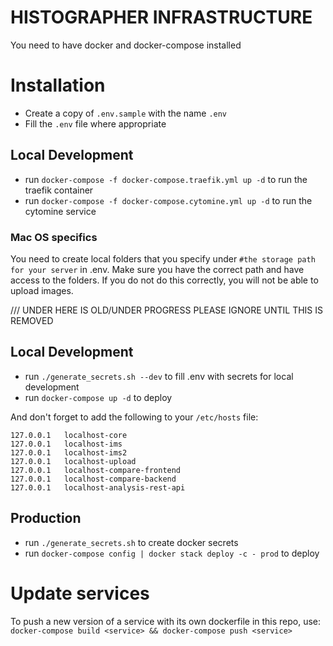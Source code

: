 # HISTOGRAPHER INFRASTRUCTURE #
You need to have docker and docker-compose installed

# Installation
- Create a copy of `.env.sample` with the name `.env`
- Fill the `.env` file where appropriate

## Local Development 
- run `docker-compose -f docker-compose.traefik.yml up -d` to run the traefik container
- run `docker-compose -f docker-compose.cytomine.yml up -d` to run the cytomine service

### Mac OS specifics
You need to create local folders that you specify under `#the storage path for your server` in .env. Make sure you have the correct path and have access to the folders. If you do not do this correctly, you will not be able to upload images.


/// UNDER HERE IS OLD/UNDER PROGRESS PLEASE IGNORE UNTIL THIS IS REMOVED
## Local Development
- run `./generate_secrets.sh --dev` to fill .env with secrets for local development
- run `docker-compose up -d` to deploy

And don't forget to add the following to your `/etc/hosts` file:
```
127.0.0.1   localhost-core
127.0.0.1   localhost-ims
127.0.0.1   localhost-ims2
127.0.0.1   localhost-upload
127.0.0.1   localhost-compare-frontend
127.0.0.1   localhost-compare-backend
127.0.0.1   localhost-analysis-rest-api
```

## Production 
- run `./generate_secrets.sh` to create docker secrets
- run `docker-compose config | docker stack deploy -c - prod` to deploy

# Update services
To push a new version of a service with its own dockerfile in this repo, use:
`docker-compose build <service> && docker-compose push <service>`

